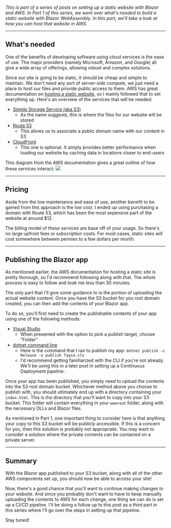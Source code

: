 *This is part of a series of posts on setting up a static website with Blazor and AWS.
In Part 1 of this series, we went over what's needed to build a static website with Blazor WebAssembly.
In this part, we'll take a look at how you can host that website in AWS.*

---

## What's needed

One of the benefits of developing software using cloud services is the ease of use.
The major providers (namely Microsoft, Amazon, and Google) all give a wide array of offerings, allowing robust and complex solutions.

Since our site is going to be static, it should be cheap and simple to maintain.
We don't need any sort of server-side compute, we just need a place to host our files and provide public access to them.
AWS has great documentation on [hosting a static website](https://aws.amazon.com/getting-started/hands-on/host-static-website/), so I mainly followed that to set everything up.
Here's an overview of the services that will be needed:
- [Simple Storage Service (aka S3)](https://aws.amazon.com/s3/?nc=sn&loc=0)
  - As the name suggests, this is where the files for our website will be stored
- [Route 53](https://aws.amazon.com/route53/)
  - This allows us to associate a public domain name with our content in S3
- [CloudFront](https://aws.amazon.com/cloudfront/?nc2=type_a)
  - This one is optional. It simply provides better performance when loading our website by caching data in locations closer to end-users

This diagram from the AWS documentation gives a great outline of how these services interact:
![](https://d1.awsstatic.com/Projects/v1/AWS_StaticWebsiteHosting_Architecture_4b.da7f28eb4f76da574c98a8b2898af8f5d3150e48.png)

---

## Pricing

Aside from the low maintenance and ease of use, another benefit to be gained from this approach is the low cost.
I ended up using purchasing a domain with Route 53, which has been the most expensive part of the website at around $12.

The billing model of these services are base off of your usage. So there's no large upfront fees or subscription costs.
For most cases, static sites will cost somewhere between pennies to a few dollars per month.

---

## Publishing the Blazor app

As mentioned earlier, the AWS documentation for hosting a static site is pretty thorough, so I'd recommend following along with that.
The whole process is easy to follow and took me less than 30 minutes.

The only part that I'll give some guidance to is the portion of uploading the actual website content.
Once you have the S3 bucket for you root domain created, you can then add the contents of your Blazor app.

To do so, you'll first need to create the publishable contents of your app using one of the following methods:
 - [Visual Studio](https://docs.microsoft.com/en-us/aspnet/core/host-and-deploy/blazor/?view=aspnetcore-3.1&tabs=visual-studio#publish-the-app)
   - When presented with the option to pick a publish target, choose "Folder" 
 - [dotnet command line](https://docs.microsoft.com/en-us/dotnet/core/tools/dotnet-publish)
   - Here is the command that I ran to publish my app: `dotnet publish -c Release -o publish Tayco.sln`
   - I'd recommend getting familiarized with the CLI if you're not already. We'll be using this in a later post in setting up a Continuous Deployment pipeline.

Once your app has been published, you simply need to upload the contents into the S3 root domain bucket.
Whichever method above you choose to publish with, you should ultimately end up with a directory containing your `index.html`.
This is the directory that you'll want to copy into your S3 bucket.
This folder will contain everything in your `wwwroot` folder, along with the necessary DLLs and Blazor files.

As mentioned in Part 1, one important thing to consider here is that anything your copy to this S3 bucket will be publicly accessible.
If this is a concern for you, then this solution is probably not appropriate.
You may want to consider a solution where the private contents can be contained on a private server.

---

## Summary

With the Blazor app published to your S3 bucket, along with all of the other AWS components set up, you should now be able to access your site!

Now, there's a good chance that you'll want to continue making changes to your website.
And since you probably don't want to have to keep manually uploading the contents to AWS for each change, one thing we can do is set up a CI/CD pipeline.
I'll be doing a follow up to this post as a third part in this series where I'll go over the steps in setting up that pipeline.

Stay tuned!